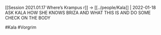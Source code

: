 [[Session 2021.01.17 Where’s Krampus r]] -> [[../people/Kala]] | 2022-01-18
ASK KALA HOW SHE KNOWS BRIZA AND WHAT THIS IS AND DO SOME CHECK ON THE BODY

#Kala #Vorgrim 